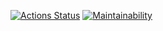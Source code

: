 [![Actions Status](https://github.com/zapupenec/frontend-project-11/workflows/hexlet-check/badge.svg)](https://github.com/zapupenec/frontend-project-11/actions)
[![Maintainability](https://api.codeclimate.com/v1/badges/893498d46128da2a4789/maintainability)](https://codeclimate.com/github/zapupenec/frontend-project-11/maintainability)